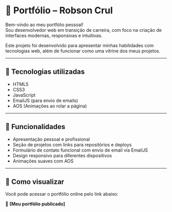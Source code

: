# 💼 Portfólio – Robson Crul

Bem-vindo ao meu portfólio pessoal!  
Sou desenvolvedor web em transição de carreira, com foco na criação de interfaces modernas, responsivas e intuitivas.

Este projeto foi desenvolvido para apresentar minhas habilidades com tecnologias web, além de funcionar como uma vitrine dos meus projetos.

---

## 🚀 Tecnologias utilizadas

- HTML5
- CSS3
- JavaScript
- EmailJS (para envio de emails)
- AOS (Animações ao rolar a página)

---

## 🎯 Funcionalidades

- Apresentação pessoal e profissional
- Seção de projetos com links para repositórios e deploys
- Formulário de contato funcional com envio de email via EmailJS
- Design responsivo para diferentes dispositivos
- Animações suaves com AOS

---

## 🧭 Como visualizar

Você pode acessar o portfólio online pelo link abaixo:

🔗 **[Meu portfólio publicado]**  